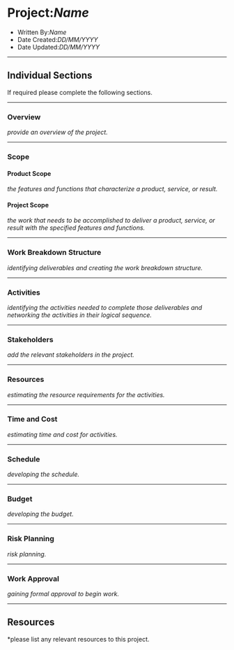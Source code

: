 Project:*Name*
=============
* Written By:*Name*
* Date Created:*DD/MM/YYYY*
* Date Updated:*DD/MM/YYYY*

---
Individual Sections
-------------------

If required please complete the following sections.

---
### Overview
*provide an overview of the project.*

---
### Scope
#### Product Scope
*the features and functions that characterize a product, service, or result.*

#### Project Scope
*the work that needs to be accomplished to deliver a product, service, or result with the specified features and functions.*

---
### Work Breakdown Structure
*identifying deliverables and creating the work breakdown structure.*

---
### Activities
*identifying the activities needed to complete those deliverables and networking the activities in their logical sequence.*

---
### Stakeholders
*add the relevant stakeholders in the project.*

---
### Resources
*estimating the resource requirements for the activities.*

---
### Time and Cost
*estimating time and cost for activities.*

---
### Schedule
*developing the schedule.*

---
### Budget
*developing the budget.*

---
### Risk Planning
*risk planning.*

---
### Work Approval
*gaining formal approval to begin work.*

---
Resources
---------
*please list any relevant resources to this project.
